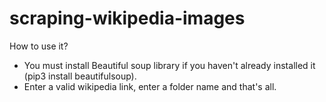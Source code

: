 # scraping-wikipedia-images

How to use it?
- You must install Beautiful soup library if you haven't already installed it (pip3 install beautifulsoup).
- Enter a valid wikipedia link, enter a folder name and that's all.
